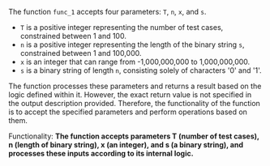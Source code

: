 The function `func_1` accepts four parameters: `T`, `n`, `x`, and `s`. 

- `T` is a positive integer representing the number of test cases, constrained between 1 and 100.
- `n` is a positive integer representing the length of the binary string `s`, constrained between 1 and 100,000.
- `x` is an integer that can range from -1,000,000,000 to 1,000,000,000.
- `s` is a binary string of length `n`, consisting solely of characters '0' and '1'.

The function processes these parameters and returns a result based on the logic defined within it. However, the exact return value is not specified in the output description provided. Therefore, the functionality of the function is to accept the specified parameters and perform operations based on them.

Functionality: **The function accepts parameters T (number of test cases), n (length of binary string), x (an integer), and s (a binary string), and processes these inputs according to its internal logic.**